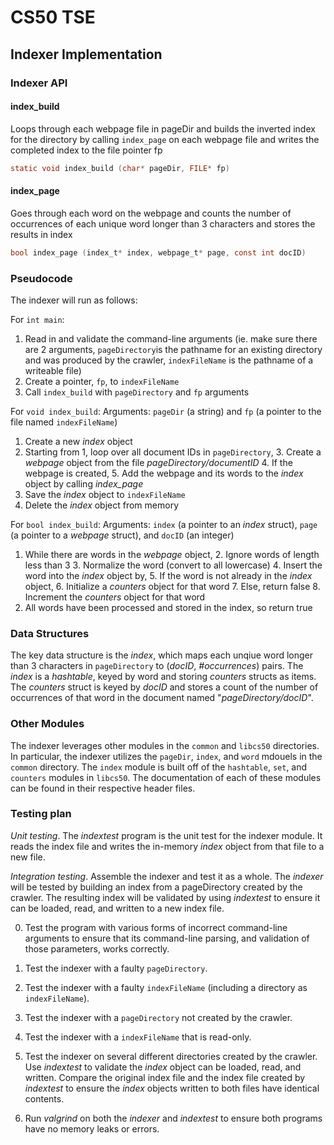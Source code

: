# CS50 TSE

## Indexer Implementation

### Indexer API

#### index_build
Loops through each webpage file in pageDir and builds the inverted index for the directory by calling `index_page` on each webpage file and writes the completed index to the file pointer fp
```c 
static void index_build (char* pageDir, FILE* fp)
```
#### index_page
Goes through each word on the webpage and counts the number of occurrences of each unique word longer than 3 characters and stores the results in index
```c 
bool index_page (index_t* index, webpage_t* page, const int docID)
```

### Pseudocode

The indexer will run as follows:

For `int main`:
1. Read in and validate the command-line arguments (ie. make sure there are 2 arguments, `pageDirectory`is the pathname for an existing directory and was produced by the crawler, `indexFileName` is the pathname of a writeable file)
2. Create a pointer, `fp`, to `indexFileName` 
3. Call `index_build` with `pageDirectory` and `fp` arguments

For `void index_build`:
Arguments: `pageDir` (a string) and `fp` (a pointer to the file named `indexFileName`)
1. Create a new *index* object
2. Starting from 1, loop over all document IDs in `pageDirectory`,
	3. Create a *webpage* object from the file *pageDirectory/documentID*
	4. If the webpage is created,
		5. Add the webpage and its words to the *index* object by calling *index_page*
6. Save the *index* object to `indexFileName`
7. Delete the *index* object from memory

For `bool index_build`:
Arguments: `index` (a pointer to an *index* struct), `page` (a pointer to a *webpage* struct), and `docID` (an integer)
1. While there are words in the *webpage* object,
	2. Ignore words of length less than 3
	3. Normalize the word (convert to all lowercase)
	4. Insert the word into the *index* object by,
		5. If the word is not already in the *index* object,
			6. Initialize a *counters* object for that word
		7. Else, return false
		8. Increment the *counters* object for that word
9. All words have been processed and stored in the index, so return true

### Data Structures
The key data structure is the *index*, which maps each unqiue word longer than 3 characters in `pageDirectory` to (*docID*, *#occurrences*) pairs. The *index* is a *hashtable*, keyed by word and storing *counters* structs as items. The *counters* struct is keyed by *docID* and stores a count of the number of occurrences of that word in the document named "*pageDirectory/docID*".

### Other Modules
The indexer leverages other modules in the `common` and `libcs50` directories. In particular, the indexer utilizes the `pageDir`, `index`, and `word` mdouels in the `common` directory. The `index` module is built off of the `hashtable`, `set`, and `counters` modules in `libcs50`. The documentation of each of these modules can be found in their respective header files. 

### Testing plan

*Unit testing*.  The *indextest* program is the unit test for the indexer module. It reads the index file and writes the in-memory *index* object from that file to a new file.

*Integration testing*.  Assemble the indexer and test it as a whole.
The *indexer* will be tested by building an index from a pageDirectory created by the crawler. The resulting index will be validated by using *indextest* to ensure it can be loaded, read, and written to a new index file.

0. Test the program with various forms of incorrect command-line arguments to ensure that its command-line parsing, and validation of those parameters, works correctly.

0. Test the indexer with a faulty `pageDirectory`.

0. Test the indexer with a faulty `indexFileName` (including a directory as `indexFileName`).

0. Test the indexer with a `pageDirectory` not created by the crawler.

0. Test the indexer with a `indexFileName` that is read-only.

1. Test the indexer on several different directories created by the crawler. Use *indextest* to validate the *index* object can be loaded, read, and written. Compare the original index file and the index file created by *indextest* to ensure the *index* objects written to both files have identical contents.

2. Run *valgrind* on both the *indexer* and *indextest* to ensure both programs have no memory leaks or errors.